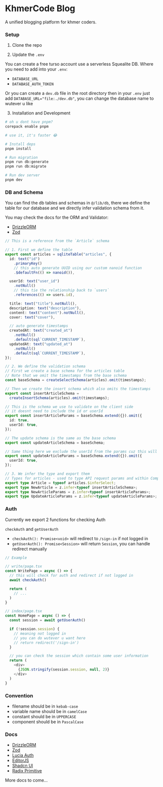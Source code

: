 # KhmerCode Blog

A unified blogging platform for khmer coders.

### Setup

1. Clone the repo

2. Update the `.env`

You can create a free turso account use a serverless Squealite DB.
Where you need to add into your `.env`:

- `DATABASE_URL`
- `DATABASE_AUTH_TOKEN`

Or you can create a `dev.db` file in the root directory then in your `.env` just add
`DATABASE_URL="file:./dev.db"`, you can change the database name to wutever u like

3. Installation and Development

```sh
# oh u dont have pnpm?
corepack enable pnpm

# use it, it's faster 😂

# Install deps
pnpm install

# Run migration
pnpm run db:generate
pnpm run db:migrate

# Run dev server
pnpm dev
```

### DB and Schema

You can find the db tables and schemas in `@/lib/db`, there we define the table for our database
and we directly infer validation schema from it.

You may check the docs for the ORM and Validator:

- [DrizzleORM](https://orm.drizzle.team)
- [Zod](https://zod.dev/)

```ts
// This is a reference from the `Article` schema

// 1. First we define the table
export const articles = sqliteTable("articles", {
  id: text("id")
    .primaryKey()
    // this auto generate UUID using our custom nanoid function
    .$defaultFn(() => nanoid()),

  userId: text("user_id")
    .notNull()
    // this tie the relationship back to `users`
    .references(() => users.id),

  title: text("title").notNull(),
  description: text("description"),
  content: text("content").notNull(),
  cover: text("cover"),

  // auto generate timestamps
  createdAt: text("created_at")
    .notNull()
    .default(sql`CURRENT_TIMESTAMP`),
  updatedAt: text("updated_at")
    .notNull()
    .default(sql`CURRENT_TIMESTAMP`),
});

// 2. We define the validation schema
// First we create a base schema for the articles table
// Note that we omit the timestamps from the base schema
const baseSchema = createSelectSchema(articles).omit(timestamps);

// Then we create the insert schema which also omits the timestamps
export const insertArticleSchema =
  createInsertSchema(articles).omit(timestamps);

// This is the schema we use to validate on the client side
// it doesnt need to include the id or userId
export const insertArticleParams = baseSchema.extend({}).omit({
  id: true,
  userId: true,
});

// The update schema is the same as the base schema
export const updateArticleSchema = baseSchema;

// Same thing here we exclude the userId from the params cuz this will be used client side
export const updateArticleParams = baseSchema.extend({}).omit({
  userId: true,
});

// 3. We infer the type and export them
// Types for articles - used to type API request params and within Components
export type Article = typeof articles.$inferSelect;
export type NewArticle = z.infer<typeof insertArticleSchema>;
export type NewArticleParams = z.infer<typeof insertArticleParams>;
export type UpdateArticleParams = z.infer<typeof updateArticleParams>;
```

### Auth

Currently we export 2 functions for checking Auth

`checkAuth` and `getUserAuth`

- `checkAuth(): Promise<void>` will redirect to `/sign-in` if not logged in
- `getUserAuth(): Promise<Session>` will return `Session`, you can handle redirect manually

```ts
// Example

// write/page.tsx
const WritePage = async () => {
  // this will check for auth and redirect if not logged in
  await checkAuth()

  return (
    // ...
  )
}

// index/page.tsx
const HomePage = async () => {
  const session = await getUserAuth()

  if (!session.session) {
    // meaning not logged in
    // you can do wutever u want here
    // return redirect('/sign-in')
  }

  // you can check the session which contain some user information
  return (
    <div>
      {JSON.stringify(session.session, null, 2)}
    </div>
  )
}

```

### Convention

- filename should be in `kebab-case`
- variable name should be in `camelCase`
- constant should be in `UPPERCASE`
- component should be in `PascalCase`

### Docs

- [DrizzleORM](https://orm.drizzle.team)
- [Zod](https://zod.dev)
- [Lucia Auth](https://lucia-auth.com/)
- [EditorJS](https://editorjs.io/)
- [Shadcn UI](https://ui.shadcn.com)
- [Radix Primitive](https://www.radix-ui.com/primitives)

More docs to come...
